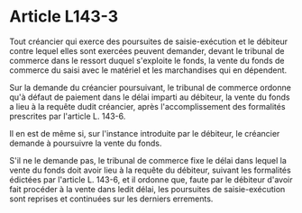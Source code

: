 # Article L143-3

Tout créancier qui exerce des poursuites de saisie-exécution et le débiteur contre lequel elles sont exercées peuvent demander, devant le tribunal de commerce dans le ressort duquel s'exploite le fonds, la vente du fonds de commerce du saisi avec le matériel et les marchandises qui en dépendent.

Sur la demande du créancier poursuivant, le tribunal de commerce ordonne qu'à défaut de paiement dans le délai imparti au débiteur, la vente du fonds a lieu à la requête dudit créancier, après l'accomplissement des formalités prescrites par l'article L. 143-6.

Il en est de même si, sur l'instance introduite par le débiteur, le créancier demande à poursuivre la vente du fonds.

S'il ne le demande pas, le tribunal de commerce fixe le délai dans lequel la vente du fonds doit avoir lieu à la requête du débiteur, suivant les formalités édictées par l'article L. 143-6, et il ordonne que, faute par le débiteur d'avoir fait procéder à la vente dans ledit délai, les poursuites de saisie-exécution sont reprises et continuées sur les derniers errements.
